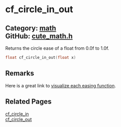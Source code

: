[](../header.md ':include')

# cf_circle_in_out

Category: [math](/api_reference?id=math)  
GitHub: [cute_math.h](https://github.com/RandyGaul/cute_framework/blob/master/include/cute_math.h)  
---

Returns the circle ease of a float from 0.0f to 1.0f.

```cpp
float cf_circle_in_out(float x)
```

## Remarks

Here is a great link to [visualize each easing function](https://easings.net/).

## Related Pages

[cf_circle_in](/math/cf_circle_in.md)  
[cf_circle_out](/math/cf_circle_out.md)  

